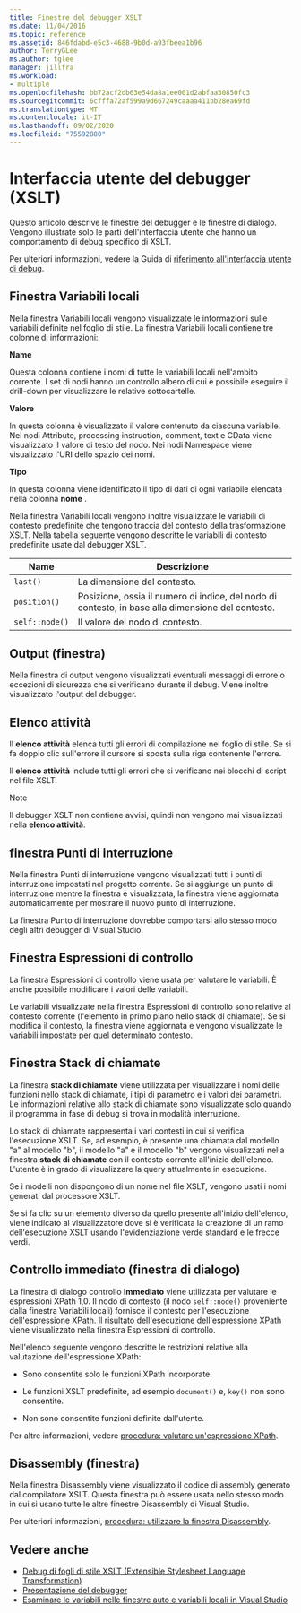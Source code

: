 ```yaml
---
title: Finestre del debugger XSLT
ms.date: 11/04/2016
ms.topic: reference
ms.assetid: 846fdabd-e5c3-4688-9b0d-a93fbeea1b96
author: TerryGLee
ms.author: tglee
manager: jillfra
ms.workload:
- multiple
ms.openlocfilehash: bb72acf2db63e54da8a1ee001d2abfaa30850fc3
ms.sourcegitcommit: 6cfffa72af599a9d667249caaaa411bb28ea69fd
ms.translationtype: MT
ms.contentlocale: it-IT
ms.lasthandoff: 09/02/2020
ms.locfileid: "75592880"
---
```

# <a name="debugger-user-interface-xslt"></a>Interfaccia utente del debugger (XSLT)

Questo articolo descrive le finestre del debugger e le finestre di dialogo. Vengono illustrate solo le parti dell'interfaccia utente che hanno un comportamento di debug specifico di XSLT.

Per ulteriori informazioni, vedere la Guida di [riferimento all'interfaccia utente di debug](../debugger/debugging-user-interface-reference.md).

## <a name="locals-window"></a>Finestra Variabili locali

Nella finestra Variabili locali vengono visualizzate le informazioni sulle variabili definite nel foglio di stile. La finestra Variabili locali contiene tre colonne di informazioni:

**Name**

Questa colonna contiene i nomi di tutte le variabili locali nell'ambito corrente. I set di nodi hanno un controllo albero di cui è possibile eseguire il drill-down per visualizzare le relative sottocartelle.

**Valore**

In questa colonna è visualizzato il valore contenuto da ciascuna variabile. Nei nodi Attribute, processing instruction, comment, text e CData viene visualizzato il valore di testo del nodo. Nei nodi Namespace viene visualizzato l'URI dello spazio dei nomi.

**Tipo**

In questa colonna viene identificato il tipo di dati di ogni variabile elencata nella colonna **nome** .

Nella finestra Variabili locali vengono inoltre visualizzate le variabili di contesto predefinite che tengono traccia del contesto della trasformazione XSLT. Nella tabella seguente vengono descritte le variabili di contesto predefinite usate dal debugger XSLT.

|Name|Descrizione|
|-|-----------------|
|`last()`|La dimensione del contesto.|
|`position()`|Posizione, ossia il numero di indice, del nodo di contesto, in base alla dimensione del contesto.|
|`self::node()`|Il valore del nodo di contesto.|

## <a name="output-window"></a>Output (finestra)

Nella finestra di output vengono visualizzati eventuali messaggi di errore o eccezioni di sicurezza che si verificano durante il debug. Viene inoltre visualizzato l'output del debugger.

## <a name="task-list"></a>Elenco attività

Il **elenco attività** elenca tutti gli errori di compilazione nel foglio di stile. Se si fa doppio clic sull'errore il cursore si sposta sulla riga contenente l'errore.

Il **elenco attività** include tutti gli errori che si verificano nei blocchi di script nel file XSLT.

> [!NOTE]
> Il debugger XSLT non contiene avvisi, quindi non vengono mai visualizzati nella **elenco attività**.

## <a name="breakpoints-window"></a>finestra Punti di interruzione

Nella finestra Punti di interruzione vengono visualizzati tutti i punti di interruzione impostati nel progetto corrente. Se si aggiunge un punto di interruzione mentre la finestra è visualizzata, la finestra viene aggiornata automaticamente per mostrare il nuovo punto di interruzione.

La finestra Punto di interruzione dovrebbe comportarsi allo stesso modo degli altri debugger di Visual Studio.

## <a name="watch-window"></a>Finestra Espressioni di controllo

La finestra Espressioni di controllo viene usata per valutare le variabili. È anche possibile modificare i valori delle variabili.

Le variabili visualizzate nella finestra Espressioni di controllo sono relative al contesto corrente (l'elemento in primo piano nello stack di chiamate). Se si modifica il contesto, la finestra viene aggiornata e vengono visualizzate le variabili impostate per quel determinato contesto.

## <a name="call-stack-window"></a>Finestra Stack di chiamate

La finestra **stack di chiamate** viene utilizzata per visualizzare i nomi delle funzioni nello stack di chiamate, i tipi di parametro e i valori dei parametri. Le informazioni relative allo stack di chiamate sono visualizzate solo quando il programma in fase di debug si trova in modalità interruzione.

Lo stack di chiamate rappresenta i vari contesti in cui si verifica l'esecuzione XSLT. Se, ad esempio, è presente una chiamata dal modello "a" al modello "b", il modello "a" e il modello "b" vengono visualizzati nella finestra **stack di chiamate** con il contesto corrente all'inizio dell'elenco. L'utente è in grado di visualizzare la query attualmente in esecuzione.

Se i modelli non dispongono di un nome nel file XSLT, vengono usati i nomi generati dal processore XSLT.

Se si fa clic su un elemento diverso da quello presente all'inizio dell'elenco, viene indicato al visualizzatore dove si è verificata la creazione di un ramo dell'esecuzione XSLT usando l'evidenziazione verde standard e le frecce verdi.

## <a name="quickwatch-dialog-box"></a>Controllo immediato (finestra di dialogo)

La finestra di dialogo controllo **immediato** viene utilizzata per valutare le espressioni XPath 1,0. Il nodo di contesto (il nodo `self::node()` proveniente dalla finestra Variabili locali) fornisce il contesto per l'esecuzione dell'espressione XPath. Il risultato dell'esecuzione dell'espressione XPath viene visualizzato nella finestra Espressioni di controllo.

Nell'elenco seguente vengono descritte le restrizioni relative alla valutazione dell'espressione XPath:

- Sono consentite solo le funzioni XPath incorporate.

- Le funzioni XSLT predefinite, ad esempio `document()` e, `key()` non sono consentite.

- Non sono consentite funzioni definite dall'utente.

Per altre informazioni, vedere [procedura: valutare un'espressione XPath](../xml-tools/how-to-evaluate-an-xpath-expression.md).

## <a name="disassembly-window"></a>Disassembly (finestra)

Nella finestra Disassembly viene visualizzato il codice di assembly generato dal compilatore XSLT. Questa finestra può essere usata nello stesso modo in cui si usano tutte le altre finestre Disassembly di Visual Studio.

Per ulteriori informazioni, [procedura: utilizzare la finestra Disassembly](../debugger/how-to-use-the-disassembly-window.md).

## <a name="see-also"></a>Vedere anche

- [Debug di fogli di stile XSLT (Extensible Stylesheet Language Transformation)](../xml-tools/debugging-xslt.md)
- [Presentazione del debugger](../debugger/debugger-feature-tour.md)
- [Esaminare le variabili nelle finestre auto e variabili locali in Visual Studio](../debugger/autos-and-locals-windows.md)
